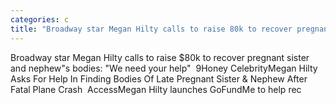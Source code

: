 ```yaml
---
categories: c
title: "Broadway star Megan Hilty calls to raise 80k to recover pregnant sister and nephews bodies We need your help  9Honey Celebrity"
---
```

Broadway star Megan Hilty calls to raise $80k to recover pregnant sister and nephew"s bodies: "We need your help"&nbsp;&nbsp;9Honey CelebrityMegan Hilty Asks For Help In Finding Bodies Of Late Pregnant Sister & Nephew After Fatal Plane Crash&nbsp;&nbsp;AccessMegan Hilty launches GoFundMe to help rec